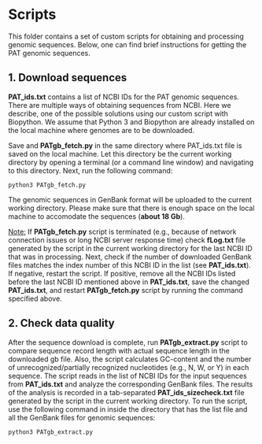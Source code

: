 # Scripts

This folder contains a set of custom scripts for obtaining and processing genomic sequences.
Below, one can find brief instructions for getting the PAT genomic sequences.

## 1. Download sequences

**PAT_ids.txt** contains a list of NCBI IDs for the PAT genomic sequences.
There are multiple ways of obtaining sequences from NCBI.
Here we describe, one of the possible solutions using our custom script with Biopython.
We assume that Python 3 and Biopython are already installed on the local machine where genomes are to be downloaded.

Save and **PATgb_fetch.py** in the same directory where PAT_ids.txt file is saved on the local machine.
Let this directory be the current working directory by opening a terminal (or a command line window) and navigating to this directory.
Next, run the following command:

```
python3 PATgb_fetch.py
```

The genomic sequences in GenBank format will be uploaded to the current working directory. 
Please make sure that there is enough space on the local machine to accomodate the sequences (**about 18 Gb**).  

<ins>Note:</ins> If **PATgb_fetch.py** script is terminated (e.g., because of network connection issues or long NCBI server response time) check **fLog.txt** file generated by the script in the current working directory for the last NCBI ID that was in processing. Next, check if the number of downloaded GenBank files matches the index number of this NCBI ID in the list (see **PAT_ids.txt**). If negative, restart the script. If positive, remove all the NCBI IDs listed before the last NCBI ID mentioned above in **PAT_ids.txt**, save the changed **PAT_ids.txt**, and restart **PATgb_fetch.py** script by running the command specified above. 

## 2. Check data quality

After the sequence download is complete, run **PATgb_extract.py** script to compare sequence record length with actual sequence length in the downloaded gb file. Also, the script calculates GC-content and the number of unrecognized/partially recognized nucleotides (e.g., N, W, or Y) in each sequence. The script reads in the list of NCBI IDs for the input sequences from **PAT_ids.txt** and analyze the corresponding GenBank files. The results of the analysis is recorded in a tab-separated **PAT_ids_sizecheck.txt** file generated by the script in the current working directory.  To run the script, use the following command in inside the directory that has the list file and all the GenBank files for genomic sequences:

```
python3 PATgb_extract.py
```
